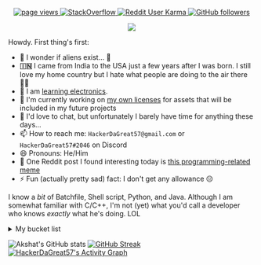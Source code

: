 <p align="center">
  <a href="https://github.com/HackerDaGreat57">
    <img src="https://komarev.com/ghpvc/?username=HackerDaGreat57&style=rounded" alt="page views" />
  </a>
  <a href="https://stackoverflow.com/users/17145946/hackerdagreat57" target="_blank">
<img alt="StackOverflow"
src="https://stackoverflow-badge.vercel.app/?userID=17145946" />
</a>
  <a href="https://reddit.com/u/HackerDaGreat57">
    <img alt="Reddit User Karma" src="https://img.shields.io/reddit/user-karma/combined/HackerDaGreat57?style=rounded&label=Reddit Karma&logo=reddit">
  </a>
  <a href="https://github.com/HackerDaGreat57?tab=followers">
    <img alt="GitHub followers" src="https://img.shields.io/github/followers/HackerDaGreat57?style=rounded&color=green&logo=github">
<p align="center">
  <a href="https://github.com/DenverCoder1/readme-typing-svg"><img src="https://readme-typing-svg.herokuapp.com/?lines=Somewhat+experienced+C%2FC%2B%2B+developer+👨‍💻;Linux+freak+🐧;Apple+fan+🍎+(the+fruit+and+the+company);iPhone+SE+(1st+generation)+user+📱;Minecrafter+🎮+%26+Hypixel+Warrior+⚔️;Major+foodie+🍕🍔🍟🍿🧇🥞🍞🥨🥯🥖🧀🥪🌮🎂🍰🧁🍪🍩🍨🍫🍬🍭;Neva+gonna+give+you+up+😈;&font=Fira%20Code&center=true&width=880&height=45&color=00F779&vCenter=true&size=22"></a>
</p>

Howdy. First thing's first:

- 🔭 I wonder if aliens exist... 🤔
- **🇮🇳** I came from India to the USA just a few years after I was born. I still love my home country but I hate what people are doing to the air there 😮‍💨
- 🌱 I am [learning electronics](https://github.com/HackerDaGreat57/electronics/tree/learning).
- 📝 I'm currently working on [my own licenses](https://github.com/HackerDaGreat57/3dOS-License-Suite "Click here to view this project!") for assets that will be included in my future projects
- 💬 I'd love to chat, but unfortunately I barely have time for anything these days...
- 📫 How to reach me: `HackerDaGreat57@gmail.com` or `HackerDaGreat57#2046` on Discord
- 😄 Pronouns: He/Him
- 🧐 One Reddit post I found interesting today is [this programming-related meme](https://www.reddit.com/r/ProgrammerHumor/comments/10n4daa/c/)
- ⚡ Fun (actually pretty sad) fact: I don't get any allowance 😔

I know a *bit* of Batchfile, Shell script, Python, and Java. Although I am somewhat familiar with C/C++, I'm not (yet) what you'd call a developer who knows *exactly* what he's doing. LOL

<details>
  <summary>My bucket list</summary>

- [X] **Done (2013):** Use a computer for the first time and think about how the experience just hit different (this is when I got my "spark" 😉)
- [X] **Done (2017):** Get my first computer and learn the bare basics of Scratch & Python (in 2013-2017 I just unproductively played clickbait mobile games on an iPad 2 all day)
- [X] **Done (2020):** Fool around with C++/Win32 and get a taste for low-level programming (most of my C++ experience originates in this period)
- [X] **Done (2022):** Make the switch to Linux and learn to not depend on GUIs for everything - none of my home computers run Windows as of January 2023
- [ ] **[In progress](https://github.com/HackerDaGreat57/3dOS-License-Suite "Click here to look at this!"):** Make my own asset licenses so people can't use my work for purposes I'm against (like the GNU Philosophies except I also don't like people selling it)
- [ ] **Pending:** Design & finish the Hex-Zip File Compression Program (details coming soon)
- [ ] **Pending:** Create a version control system like Git based on Hex-Zip. If Torvalds can do it in a week then I can do it in a year! (Or maybe much much longer than that)
- [ ] **Pending:** Design server software for my VCS that people can use to selfhost their own GitHub-like website easily and painlessly
- [ ] **Pending:** Make a file system that uses Hex-Zip compression to maximize the usable storage space of every disk it's formatted with (my operating system will use this filesystem by default)
- [ ] **Pending:** Get started on building the Three-Dimensional Operating System. First plan everything and learn more about assembly and computer architectures before starting if necessary.

</details>

![Akshat's GitHub stats](https://github-readme-stats.vercel.app/api?username=HackerDaGreat57&show_icons=true&theme=chartreuse-dark)
[![GitHub Streak](http://github-readme-streak-stats.herokuapp.com?user=HackerDaGreat57&theme=dark&date_format=M%20j%5B%2C%20Y%5D&border=080909)](https://git.io/streak-stats)
  [![HackerDaGreat57's Activity Graph](https://github-readme-activity-graph.cyclic.app/graph?username=HackerDaGreat57&bg_color=1F222E&color=F8D866&line=13f6e9&point=FFFFFF&hide_border=false)](https://github.com/ashutosh00710/github-readme-activity-graph)
